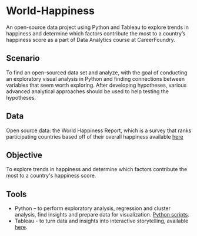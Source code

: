 # World-Happiness

An open-source data project using Python and Tableau to explore trends in happiness and determine which factors contribute the most to a country’s happiness score as a part of Data Analytics course at CareerFoundry.

## Scenario
 To find an open-sourced data set and analyze, with the goal of conducting an exploratory visual analysis in Python and finding connections between variables that seem worth exploring. After developing hypotheses, various advanced analytical approaches should be used to help testing the hypotheses.

## Data 
Open source data: the World Happiness Report, which is a survey that ranks participating countries based off of their overall happiness available [here](https://www.kaggle.com/datasets/mathurinache/world-happiness-report)

## Objective
To explore trends in happiness and determine which factors contribute the most to a country's happiness score.

## Tools
- Python – to perform exploratory analysis, regression and cluster analysis, find insights and prepare data for visualization. [Python scripts](https://github.com/Smologonova/Python_World-Happiness/tree/main/03%20Scripts).
- Tableau - to turn data and insights into interactive storytelling, available [here](https://public.tableau.com/app/profile/iryna.smologonova/viz/WorldHappiness_16650922495530/WorldHappiness?publish=yes).

